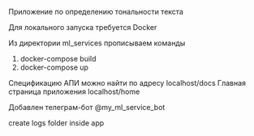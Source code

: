 Приложение по определению тональности текста

Для локального запуска требуется Docker

Из директории ml_services прописываем команды 
1) docker-compose build 
2) docker-compose up

Спецификацию АПИ можно найти по адресу localhost/docs
Главная страница приложения localhost/home

Добавлен телеграм-бот @my_ml_service_bot

create logs folder inside app